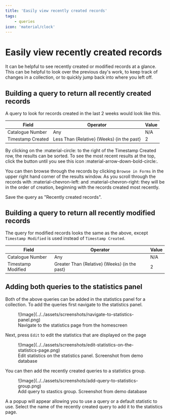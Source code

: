 ```yaml
---
title: 'Easily view recently created records'
tags:
    - queries
icon: 'material/clock'
---
```


# Easily view recently created records

It can be helpful to see recently created or modified records at a glance. This can be helpful to look over the previous day's work, to keep track of changes in a collection, or to quickly jump back into where you left off.

## Building a query to return all recently created records

A query to look for records created in the last 2 weeks would look like this.

| Field | Operator | Value |
| ----- | -------- | ----- |
| Catalogue Number | Any | N/A |
| Timestamp Created | Less Than {Relative} {Weeks} {in the past} | 2 |

By clicking on the :material-circle: to the right of the Timestamp Created row, the results can be sorted. To see the most recent results at the top, click the button until you see this icon :material-arrow-down-bold-circle:.

You can then browse through the records by clicking `Browse in Forms` in the upper right hand corner of the results window. As you scroll through the records with :material-chevron-left: and :material-chevron-right: they will be in the order of creation, beginning with the records created most recently.

Save the query as "Recently created records".

## Building a query to return all recently modified records

The query for modified records looks the same as the above, except `Timestamp Modified` is used instead of `Timestamp Created`.

| Field | Operator | Value |
| ----- | -------- | ----- |
| Catalogue Number | Any | N/A |
| Timestamp Modified | Greater Than {Relative} {Weeks} {in the past} | 2 |

## Adding both queries to the statistics panel

Both of the above queries can be added in the statistics panel for a collection. To add the queries first navigate to the statistics panel.

<figure markdown>
  ![Image](../../assets/screenshots/navigate-to-statistics-panel.png)
  <figcaption>Navigate to the statistics page from the homescreen</figcaption>
</figure>

Next, press `Edit` to edit the statistics that are displayed on the page

<figure markdown>
  ![Image](../../assets/screenshots/edit-statistics-on-the-statistics-page.png)
  <figcaption>Edit statistics on the statistics panel. Screenshot from demo database</figcaption>
</figure>

You can then add the recently created queries to a statistics group. 

<figure markdown>
  ![Image](../../assets/screenshots/add-query-to-statistics-group.png)
  <figcaption>Add query to stastics group. Screenshot from demo database</figcaption>
</figure>

A a popup will appear allowing you to use a query or a default statistic to use. Select the name of the recently created query to add it to the statistics page.
